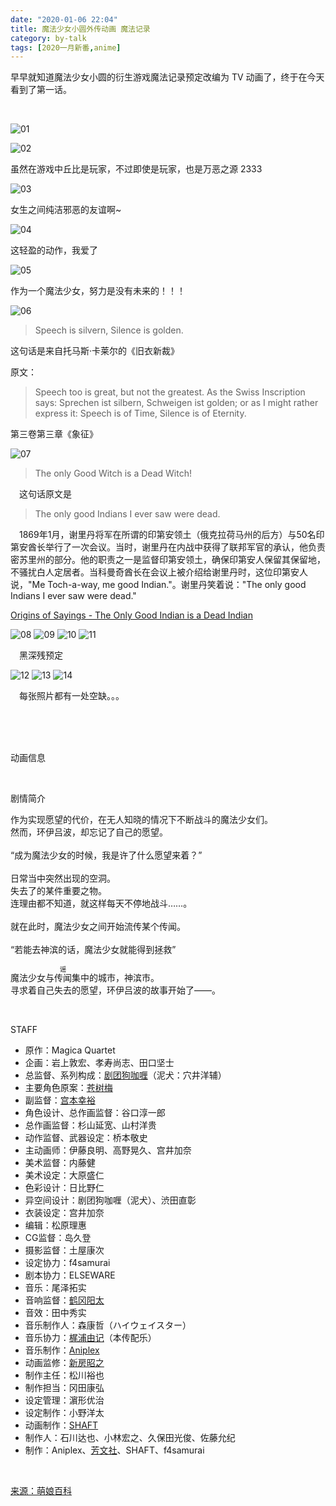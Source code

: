 ```yaml
---
date: "2020-01-06 22:04"
title: 魔法少女小圆外传动画 魔法记录
category: by-talk
tags: [2020一月新番,anime]
---
```

早早就知道魔法少女小圆的衍生游戏魔法记录预定改编为 TV 动画了，终于在今天看到了第一话。

<!-- more -->

<br>

![01](//static.nykz.org/blog/images/2020-01-06/01.avif)

![02](//static.nykz.org/blog/images/2020-01-06/02.avif)

虽然在游戏中丘比是玩家，不过即使是玩家，也是万恶之源 2333

![03](//static.nykz.org/blog/images/2020-01-06/03.avif)

女生之间纯洁<span class="heimu" title="你知道的太多了">邪恶</span>的友谊啊~

![04](//static.nykz.org/blog/images/2020-01-06/04.avif)

这轻盈的动作，我爱了

![05](//static.nykz.org/blog/images/2020-01-06/05.avif)

作为一个魔法少女，努力是没有未来的！！！

![06](//static.nykz.org/blog/images/2020-01-06/06.avif)

> Speech is silvern, Silence is golden.

这句话是来自托马斯·卡莱尔的《旧衣新裁》

原文：

> Speech too is great, but not the greatest.
> As the Swiss Inscription says:
> Sprechen ist silbern, Schweigen ist golden;
> or as I might rather express it:
> Speech is of Time, Silence is of Eternity.

<p class="small right">第三卷第三章《象征》</p>

![07](//static.nykz.org/blog/images/2020-01-06/07.avif)

> The only Good Witch is a Dead Witch\!

　这句话原文是

> The only good Indians I ever saw were dead.

　1869年1月，谢里丹将军在所谓的印第安领土（俄克拉荷马州的后方）与50名印第安酋长举行了一次会议。当时，谢里丹在内战中获得了联邦军官的承认，他负责密苏里州的部分。他的职责之一是监督印第安领土，确保印第安人保留其保留地，不骚扰白人定居者。当科曼奇酋长在会议上被介绍给谢里丹时，这位印第安人说，"Me Toch-a-way, me good Indian."。谢里丹笑着说："The only good Indians I ever saw were dead."

<a class="little" href="https://www.trivia-library.com/b/origins-of-sayings-the-only-good-indian-is-a-dead-indian.htm">Origins of Sayings - The Only Good Indian is a Dead Indian</a>

![08](//static.nykz.org/blog/images/2020-01-06/08.avif)
![09](//static.nykz.org/blog/images/2020-01-06/09.avif)
![10](//static.nykz.org/blog/images/2020-01-06/10.avif)
![11](//static.nykz.org/blog/images/2020-01-06/11.avif)

　黑深残预定

![12](//static.nykz.org/blog/images/2020-01-06/12.avif)
![13](//static.nykz.org/blog/images/2020-01-06/13.avif)
![14](//static.nykz.org/blog/images/2020-01-06/14.avif)

　每张照片都有一处空缺。。。

<br>
<br>
<br>
<p class="h1">动画信息</p>
<br>
<p class="h2">剧情简介</p>
<div class="poem">
<p>作为实现愿望的代价，在无人知晓的情况下不断战斗的魔法少女们。<br>
然而，环伊吕波，却忘记了自己的愿望。<br>
<br>
“成为魔法少女的时候，我是许了什么愿望来着？”<br>
<br>
日常当中突然出现的空洞。<br>
失去了的某件重要之物。<br>
连理由都不知道，就这样每天不停地战斗……。<br>
<br>
就在此时，魔法少女之间开始流传某个传闻。<br>
<br>
“若能去神滨的话，魔法少女就能得到拯救”<br>
<br>
魔法少女与<ruby><rb>传闻</rb><rp>（</rp><rt style="font-size:0.75em">谣</rt><rp>）</rp></ruby>集中的城市，神滨市。<br>
寻求着自己失去的愿望，环伊吕波的故事开始了——。
</p>
</div>
<br>
<p class="h2">STAFF</p>
<ul>
<li>原作：Magica Quartet</li>
<li>企画：岩上敦宏、孝寿尚志、田口坚士</li>
<li>总监督、系列构成：<a href="https://zh.moegirl.org/%E5%89%A7%E5%9B%A2%E7%8B%97%E5%92%96%E5%96%B1" title="剧团狗咖喱">剧团狗咖喱</a>（泥犬：穴井洋辅）</li>
<li>主要角色原案：<a href="https://zh.moegirl.org/%E8%8B%8D%E6%A0%91%E6%A2%85" title="苍树梅">苍树梅</a></li>
<li>副监督：<a href="https://zh.moegirl.org/%E5%AE%AB%E6%9C%AC%E5%B9%B8%E8%A3%95" title="宫本幸裕">宫本幸裕</a></li>
<li>角色设计、总作画监督：谷口淳一郎</li>
<li>总作画监督：杉山延宽、山村洋贵</li>
<li>动作监督、武器设定：桥本敬史</li>
<li>主动画师：伊藤良明、高野晃久、宫井加奈</li>
<li>美术监督：内藤健</li>
<li>美术设定：大原盛仁</li>
<li>色彩设计：日比野仁</li>
<li>异空间设计：剧团狗咖喱（泥犬）、渋田直彰</li>
<li>衣装设定：宫井加奈</li>
<li>编辑：松原理惠</li>
<li>CG监督：岛久登</li>
<li>摄影监督：土屋康次</li>
<li>设定协力：f4samurai</li>
<li>剧本协力：ELSEWARE</li>
<li>音乐：尾泽拓实</li>
<li>音响监督：<a href="https://zh.moegirl.org/%E9%B9%A4%E5%86%88%E9%98%B3%E5%A4%AA" title="鹤冈阳太">鹤冈阳太</a></li>
<li>音效：田中秀实</li>
<li>音乐制作人：森康哲（ハイウェイスター）</li>
<li>音乐协力：<a href="https://zh.moegirl.org/%E6%A2%B6%E6%B5%A6%E7%94%B1%E8%AE%B0" title="梶浦由记">梶浦由记</a>（本传配乐）</li>
<li>音乐制作：<a href="https://zh.moegirl.org/Aniplex" title="Aniplex">Aniplex</a></li>
<li>动画监修：<a href="https://zh.moegirl.org/%E6%96%B0%E6%88%BF%E6%98%AD%E4%B9%8B" title="新房昭之">新房昭之</a></li>
<li>制作主任：松川裕也</li>
<li>制作担当：冈田康弘</li>
<li>设定管理：濵形优治</li>
<li>设定制作：小野洋太</li>
<li>动画制作：<a href="https://zh.moegirl.org/SHAFT" title="SHAFT">SHAFT</a></li>
<li>制作人：石川达也、小林宏之、久保田光俊、佐藤允纪</li>
<li>制作：Aniplex、<a href="https://zh.moegirl.org/%E8%8A%B3%E6%96%87%E7%A4%BE" title="芳文社">芳文社</a>、SHAFT、f4samurai</li>
</ul>
<br>

<a class="tiny" href="https://zh.moegirl.org/%E9%AD%94%E6%B3%95%E7%BA%AA%E5%BD%95_%E9%AD%94%E6%B3%95%E5%B0%91%E5%A5%B3%E5%B0%8F%E5%9C%86%E5%A4%96%E4%BC%A0">来源：萌娘百科</a>
